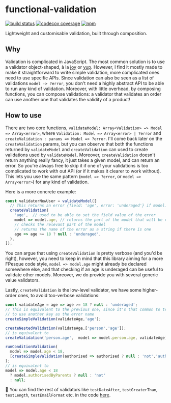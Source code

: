 # functional-validation

[![build status](https://travis-ci.org/Kilix/functional-validation.svg)](https://travis-ci.org/Kilix/functional-validation)
[![codecov coverage](https://codecov.io/gh/kilix/functional-validation/branch/master/graph/badge.svg)](https://codecov.io/gh/kilix/functional-validation)
[![npm](https://img.shields.io/npm/v/functional-validation.svg)](https://www.npmjs.com/package/@kilix/functional-validation)

Lightweight and customisable validation, built through composition.

## Why
Validation is complicated in JavaScript. The most common solution is to use a validator object-shaped, à la [joy](https://github.com/hapijs/joi) or [yup](https://github.com/jquense/yup). However, I find it mostly made to make it straightforward to write simple validation, more complicated ones need to use specific APIs. Since validation can also be seen as a list of validations `model -> ?error`, you don't need a highly abstract API to be able to run any kind of validation. Moreover, with little overhead, by composing functions, you can compose validations: a validator that validates an order can use another one that validates the validity of a product!

## How to use
There are two core functions, `validateModel: Array<Validation> => Model => Array<error>`, where `Validation: Model => Array<error> | ?error` and `createValidation : params => Model => ?error`. I'll come back later on the `createValidation` params, but you can observe that both the functions returned by `validateModel` and `createValidation` can used to create validations used by `validateModel`. Moreover, `createValidation` doesn't return anything really fancy, it just takes a given model, and can return an error. So you're always free to skip it if one of your validations is too complicated to work with out API (or if it makes it clearer to work without). This lets you use the same pattern (`model => ?error`, or `model => Array<error>`) for any kind of validation.

Here is a more concrete example:
```javascript
const validatorNewUser = validateModel([
  // This returns an error {field: 'age', error: 'underaged'} if model.age < 18
  createValidation(
    'age',  // used to be able to set the field value of the error
    model => model.age, // returns the part of the model that will be checked
    // checks the relevant part of the model
    // returns the name of the error as a string if there is one
    age => age >= 18 ? null : 'underaged',
  ),
]);
```

You can argue that using `createValidation` is pretty verbose (and you'd be right), however, you need to keep in mind that this library aiming for a more FPesque code style, `model => model.age` might already be declared somewhere else, and that checking if an age is underaged can be useful to validate other models. Moreover, we do provide you with several generic value validators.

Lastly, `createValidation` is the low-level validator, we have some higher-order ones, to avoid too-verbose validations:
```javascript
const validateAge = age => age >= 18 ? null : 'underaged';
// This is equivalent to the previous one, since it's that common to test a field without needing
// to use another key as the error name
createSimpleValidation(validateAge,'age');

createNestedValidation(validateAge,['person','age']);
// is equivalent to
createValidation('person.age',  model => model.person.age, validateAge);

runConditionValidation(
  model => model.age < 18,
  [createSimpleValidation(authorised => authorised ? null : 'not','authorisedByParents')]
);
// is equivalent to
model => model.age < 18
  ? model.authorisedByParents ? null : 'not'
  : null;
```

 🌱 You can find the rest of validators like `testDateAfter`, `testGreaterThan`, `testLength`, `testEmailFormat` etc. in the code [here](https://github.com/Kilix/functional-validation/tree/master/src/fieldValidators.js).
